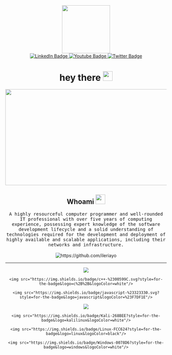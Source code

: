 <!--### Hi there 👋, my name is abduslam
#### I specialize in cyber security and love programming
-->
<div id="header" align="center">
    <img src="https://media.giphy.com/media/RpYuXao1pruj098LIM/giphy.gif" width="150"/>
  <div id="badges">
    <a href="your-linkedin-URL">
      <img src="https://img.shields.io/badge/LinkedIn-blue?style=for-the-badge&logo=linkedin&logoColor=white" alt="LinkedIn Badge"/>
    </a>
    <a href="your-youtube-URL">
      <img src="https://img.shields.io/badge/YouTube-red?style=for-the-badge&logo=youtube&logoColor=white" alt="Youtube Badge"/>
    </a>
    <a href="your-twitter-URL">
      <img src="https://img.shields.io/badge/Twitter-blue?style=for-the-badge&logo=twitter&logoColor=white" alt="Twitter Badge"/>
    </a>
  </div>
  <img src="https://komarev.com/ghpvc/?username=Leakirs&style=flat-square&color=blue" alt=""/>
    <h1>
    hey there
    <img src="https://media.giphy.com/media/hvRJCLFzcasrR4ia7z/giphy.gif" width="30px"/>
  </h1>
  </div>
  <div align="center">
    <img src="https://media.giphy.com/media/3o7aCTfyhYawdOXcFW/giphy.gif" width="600" height="300"/>
  </div>
  
  <div align="center">
      <h2>
    Whoami
    <img src="https://media.giphy.com/media/dCNqwy3mkOPQ090bgX/giphy.gif" width="30px"/>
    </h2>
  <p align="center">
    <samp>A highly resourceful computer programmer and well-rounded IT professional with over five years of computing experience, possessing expert knowledge of the software development lifecycle and a solid understanding of technologies required for the development and deployment of highly available and scalable applications, including their networks and infrastructure.
    </samp>
    <br> <br>
    <img src="https://komarev.com/ghpvc/?username=ileriayo" alt="https://github.com/ileriayo" />
  </p>
</div>
  <hr>
  <div id="header" align="center">
    <img src="https://img.shields.io/badge/python-3670A0?style=for-the-badge&logo=python&logoColor=ffdd54"/>
    
    <img src="https://img.shields.io/badge/c++-%2300599C.svg?style=for-the-badge&logo=c%2B%2B&logoColor=white"/>
    
    <img src="https://img.shields.io/badge/javascript-%23323330.svg?style=for-the-badge&logo=javascript&logoColor=%23F7DF1E"/>
  </div>
  <div id="header" align="center">
    <img src="https://img.shields.io/badge/Windows%20Terminal-%234D4D4D.svg?style=for-the-badge&logo=windows-terminal&logoColor=white"/>
    
    <img src="https://img.shields.io/badge/Kali-268BEE?style=for-the-badge&logo=kalilinux&logoColor=white"/>
    
    <img src="https://img.shields.io/badge/Linux-FCC624?style=for-the-badge&logo=linux&logoColor=black"/>
    
    <img src="https://img.shields.io/badge/Windows-0078D6?style=for-the-badge&logo=windows&logoColor=white"/>
  </div>
  
